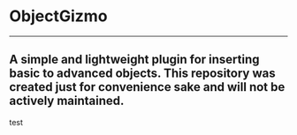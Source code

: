 # ObjectGizmo
---
A simple and lightweight plugin for inserting basic to advanced objects. This repository was created just for convenience sake and will not be actively maintained.
---
test

